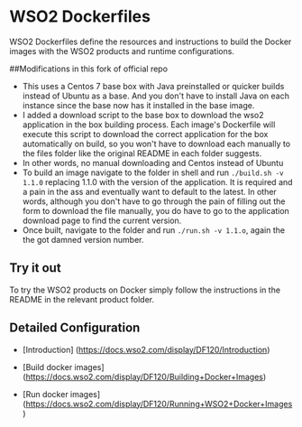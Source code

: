 # WSO2 Dockerfiles
WSO2 Dockerfiles define the resources and instructions to build the Docker images with the WSO2 products and runtime configurations.

##Modifications in this fork of official repo

- This uses a Centos 7 base box with Java preinstalled or quicker builds instead of Ubuntu as a base. And you don't have to install Java on each instance since the base now has it installed in the base image.
- I added a download script to the base box to download the wso2 application in the box building process. Each image's Dockerfile will execute this script to download the correct application for the box automatically on build, so you won't have to download each manually to the files folder like the original README in each folder suggests.
- In other words, no manual downloading and Centos instead of Ubuntu
- To build an image navigate to the folder in shell and run `./build.sh -v 1.1.0` replacing 1.1.0 with the version of the application. It is required and a pain in the ass and eventually want to default to the latest. In other words, although you don't have to go through the pain of filling out the form to download the file manually, you do have to go to the application download page to find the current version.
- Once built, navigate to the folder and run `./run.sh -v 1.1.o`, again the the got damned version number.

## Try it out

To try the WSO2 products on Docker simply follow the instructions in the README in the relevant product folder.

## Detailed Configuration

* [Introduction] (https://docs.wso2.com/display/DF120/Introduction)

* [Build docker images] (https://docs.wso2.com/display/DF120/Building+Docker+Images)

* [Run docker images] (https://docs.wso2.com/display/DF120/Running+WSO2+Docker+Images)
